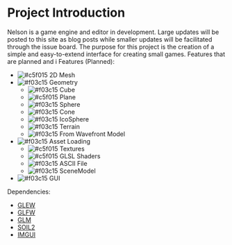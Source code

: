 # Project Introduction
Nelson is a game engine and editor in development. Large updates will be posted to this site as blog posts while smaller updates will be facilitated through the issue board. The purpose for this project is the creation of a simple and easy-to-extend interface for creating small games. Features that are planned and i
Features (Planned):
- ![#c5f015](https://via.placeholder.com/15/c5f015/000000?text=+) 2D Mesh 
- ![#f03c15](https://via.placeholder.com/15/f03c15/000000?text=+) Geometry
  - ![#f03c15](https://via.placeholder.com/15/f03c15/000000?text=+) Cube
  - ![#c5f015](https://via.placeholder.com/15/c5f015/000000?text=+) Plane
  - ![#f03c15](https://via.placeholder.com/15/f03c15/000000?text=+) Sphere
  - ![#f03c15](https://via.placeholder.com/15/f03c15/000000?text=+) Cone
  - ![#f03c15](https://via.placeholder.com/15/f03c15/000000?text=+) IcoSphere
  - ![#f03c15](https://via.placeholder.com/15/f03c15/000000?text=+) Terrain
  - ![#f03c15](https://via.placeholder.com/15/f03c15/000000?text=+) From Wavefront Model
- ![#f03c15](https://via.placeholder.com/15/f03c15/000000?text=+) Asset Loading
  - ![#c5f015](https://via.placeholder.com/15/c5f015/000000?text=+) Textures
  - ![#c5f015](https://via.placeholder.com/15/c5f015/000000?text=+) GLSL Shaders
  - ![#f03c15](https://via.placeholder.com/15/f03c15/000000?text=+) ASCII File
  - ![#f03c15](https://via.placeholder.com/15/f03c15/000000?text=+) SceneModel
- ![#f03c15](https://via.placeholder.com/15/f03c15/000000?text=+) GUI

Dependencies:
- [GLEW](https://github.com/nigels-com/glew)
- [GLFW](https://github.com/glfw/glfw)
- [GLM](https://github.com/g-truc/glm)
- [SOIL2](https://github.com/SpartanJ/SOIL2)
- [IMGUI](https://github.com/ocornut/imgui)
